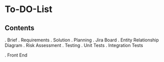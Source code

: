 # To-DO-List

Contents 
-------------
. Brief
  . Requirements
  . Solution
. Planning
. Jira Board
. Entity Relationship Diagram
. Risk Assessment
. Testing
   . Unit Tests
   . Integration Tests

. Front End 
